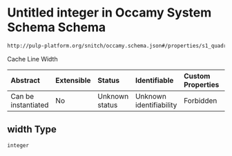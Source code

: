 # Untitled integer in Occamy System Schema Schema

```txt
http://pulp-platform.org/snitch/occamy.schema.json#/properties/s1_quadrant/properties/const_cache/properties/width
```

Cache Line Width

| Abstract            | Extensible | Status         | Identifiable            | Custom Properties | Additional Properties | Access Restrictions | Defined In                                                       |
| :------------------ | :--------- | :------------- | :---------------------- | :---------------- | :-------------------- | :------------------ | :--------------------------------------------------------------- |
| Can be instantiated | No         | Unknown status | Unknown identifiability | Forbidden         | Allowed               | none                | [occamy.schema.json*](occamy.schema.json "open original schema") |

## width Type

`integer`
